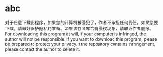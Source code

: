 # abc
对于任意下载此程序，如果您的计算机被侵犯了，作者不承担任何责任，如果您要下载，请做好保护隐私的准备。如果该存储库含有侵权现象，请联系作者删除。
For downloading this program at will, if your computer is infringed, the author will not be responsible. If you want to download this program, please be prepared to protect your privacy.If the repository contains infringement, please contact the author to delete it.

